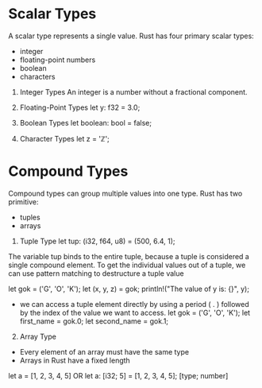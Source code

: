 # Scalar Types
A scalar type represents a single value. 
Rust has four primary scalar types:
- integer
- floating-point numbers 
- boolean 
- characters

1. Integer Types
An integer is a number without a fractional component.

2. Floating-Point Types
let y: f32 = 3.0;

3. Boolean Types
let boolean: bool = false; 

4. Character Types
let z = 'ℤ';

# Compound Types
Compound types can group multiple values into one type. 
Rust has two primitive:
- tuples 
- arrays

1. Tuple Type
let tup: (i32, f64, u8) = (500, 6.4, 1);

The variable tup binds to the entire tuple, 
because a tuple is considered a single compound element. 
To get the individual values out of a tuple, 
we can use pattern matching to destructure a tuple value

let gok = ('G', 'O', 'K');
let (x, y, z) = gok;
println!("The value of y is: {}", y);

- we can access a tuple element directly by using a period ( . ) 
followed by the index of the value we want to access.
let gok = ('G', 'O', 'K');
let first_name = gok.0;
let second_name = gok.1;

2. Array Type
- Every element of an array must have the same type
- Arrays in Rust have a fixed length

let a = [1, 2, 3, 4, 5] 
    OR
let a: [i32; 5] = [1, 2, 3, 4, 5];
    [type; number] 